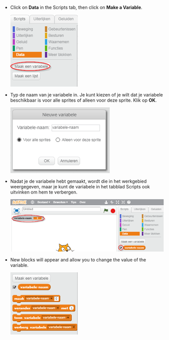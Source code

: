 + Click on **Data** in the Scripts tab, then click on **Make a Variable**.
    
    ![Data blocks](images/data-blocks.png)

+ Typ de naam van je variabele in. Je kunt kiezen of je wilt dat je variabele beschikbaar is voor alle sprites of alleen voor deze sprite. Klik op **OK**.
    
    ![Create variable](images/create-variable.png)

+ Nadat je de variabele hebt gemaakt, wordt die in het werkgebied weergegeven, maar je kunt de variabele in het tabblad Scripts ook uitvinken om hem te verbergen.
    
    ![Variable blocks](images/variable-show.png)

+ New blocks will appear and allow you to change the value of the variable.
    
    ![Variable blocks](images/variable-blocks.png)
